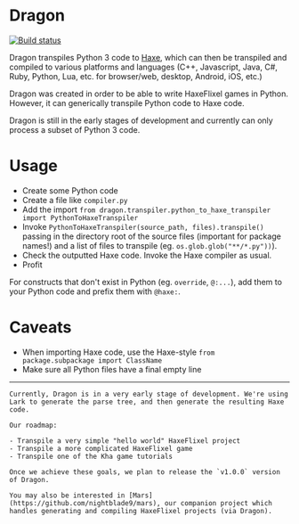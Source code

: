 # Dragon

[![Build status](https://travis-ci.org/nightblade9/dragon.svg?branch=master)](https://travis-ci.org/nightblade9/dragon/)

Dragon transpiles Python 3 code to [Haxe](http://haxe.org), which can then be transpiled and compiled to various platforms and languages (C++, Javascript, Java, C#, Ruby, Python, Lua, etc. for browser/web, desktop, Android, iOS, etc.)

Dragon was created in order to be able to write HaxeFlixel games in Python. However, it can generically transpile Python code to Haxe code.

Dragon is still in the early stages of development and currently can only process a subset of Python 3 code.

# Usage

- Create some Python code
- Create a file like `compiler.py`
- Add the import `from dragon.transpiler.python_to_haxe_transpiler import PythonToHaxeTranspiler`
- Invoke `PythonToHaxeTranspiler(source_path, files).transpile()` passing in the directory root of the source files (important for package names!) and a list of files to transpile (eg. `os.glob.glob("**/*.py"))`).
- Check the outputted Haxe code. Invoke the Haxe compiler as usual.
- Profit

For constructs that don't exist in Python (eg. `override`, `@:...`), add them to your Python code and prefix them with `@haxe:`.

# Caveats

- When importing Haxe code, use the Haxe-style `from package.subpackage import ClassName`
- Make sure all Python files have a final empty line

----

    Currently, Dragon is in a very early stage of development. We're using Lark to generate the parse tree, and then generate the resulting Haxe code. 

    Our roadmap:

    - Transpile a very simple "hello world" HaxeFlixel project
    - Transpile a more complicated HaxeFlixel game
    - Transpile one of the Kha game tutorials
    
    Once we achieve these goals, we plan to release the `v1.0.0` version of Dragon.

    You may also be interested in [Mars](https://github.com/nightblade9/mars), our companion project which handles generating and compiling HaxeFlixel projects (via Dragon).